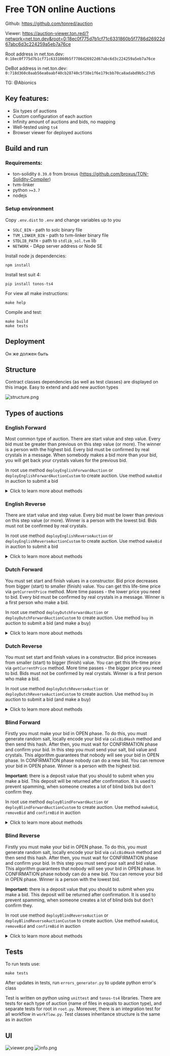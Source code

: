 # Free TON online Auctions

Github: https://github.com/tonred/auction

Viewer: https://auction-viewer.ton.red/?network=net.ton.dev&root=0:18ec0f775d7b1cf71c6331860b5f7786d26922d67abc6d3c224259a5eb7a76ce

Root address in net.ton.dev: `0:18ec0f775d7b1cf71c6331860b5f7786d26922d67abc6d3c224259a5eb7a76ce`

DeBot address in net.ton.dev: `0:718d360c0aab56ea0aabf40cb28740c5f38e1f6e179cbb70ca8adabd9b5c27d5`

TG: @Abionics

## Key features:
* Six types of auctions
* Custom configuration of each auction
* Infinity amount of auctions and bids, no mapping
* Well-tested using `ts4`
* Browser viewer for deployed auctions

## Build and run

### Requirements:
* ton-solidity `0.39.0` from broxus (https://github.com/broxus/TON-Solidity-Compiler)
* tvm-linker
* python `>=3.7`
* nodejs

### Setup environment
Copy `.env.dist` to `.env` and change variables up to you
* `SOLC_BIN` - path to solc binary file
* `TVM_LINKER_BIN` - path to tvm-linker binary file
* `STDLIB_PATH` - path to `stdlib_sol.tvm` lib 
* `NETWORK` - DApp server address or Node SE 

Install node js dependencies:
```shell
npm install
```

Install test suit 4:
```shell
pip install tonos-ts4
```

For view all make instructions:
```shell
make help
```

Compile and test:
```shell
make build
make tests
```

## Deployment

Он же должен быть

## Structure

Contract classes dependencies (as well as test classes) are displayed on this image.
Easy to extend and add new auction types

![structure.png](docs/structure.png)

## Types of auctions

### English Forward
Most common type of auction. There are start value and step value.
Every bid must be greater than previous on this step value (or more).
The winner is a person with the highest bid.
Every bid must be confirmed by real crystals in a message.
When somebody makes a bid more than your bid, you will get back your crystals values for the previous bid.

In root use method `deployEnglishForwardAuction` or `deployEnglishForwardAuctionCustom` to create auction.
Use method `makeBid` in auction to submit a bid

<details>
<summary>Click to learn more about methods</summary>

```solidity
// Root
function deployEnglishForwardAuction(uint128 startValue, uint128 stepValue, uint32 startTime, uint32 openDuration);
function deployEnglishForwardAuctionCustom(address owner, uint128 fee, uint128 startValue, uint128 stepValue, uint32 startTime, uint32 openDuration);
// Auction
function makeBid(uint128 value);
```

</details>

### English Reverse

There are start value and step value. 
Every bid must be lower than previous on this step value (or more).
Winner is a person with the lowest bid.
Bids must not be confirmed by real crystals.

In root use method `deployEnglishReverseAuction` or `deployEnglishReverseAuctionCustom` to create auction.
Use method `makeBid` in auction to submit a bid

<details>
<summary>Click to learn more about methods</summary>

```solidity
// Root
function deployEnglishReverseAuction(uint128 startValue, uint128 stepValue, uint32 startTime, uint32 openDuration);
function deployEnglishReverseAuctionCustom(address owner, uint128 fee, uint128 startValue, uint128 stepValue, uint32 startTime, uint32 openDuration);
// Auction
function makeBid(uint128 value);
```

</details>

### Dutch Forward

You must set start and finish values in a constructor.
Bid price decreases from bigger (start) to smaller (finish) value.
You can get this life-time price via `getCurrentPrice` method.
More time passes - the lower price you need to bid.
Every bid must be confirmed by real crystals in a message.
Winner is a first person who make a bid.

In root use method `deployDutchForwardAuction` or `deployDutchForwardAuctionCustom` to create auction.
Use method `buy` in auction to submit a bid (and make a buy)

<details>
<summary>Click to learn more about methods</summary>

```solidity
// Root
function deployDutchForwardAuction(uint128 startValue, uint128 finishValue, uint32 startTime, uint32 openDuration);
function deployDutchForwardAuctionCustom(address owner, uint128 fee, uint128 startValue, uint128 finishValue, uint32 startTime, uint32 openDuration);
// Auction
function buy(uint128 value);
```

</details>

### Dutch Reverse

You must set start and finish values in a constructor.
Bid price increases from smaller (start) to bigger (finish) value.
You can get this life-time price via `getCurrentPrice` method.
More time passes - the bigger price you need to bid.
Bids must not be confirmed by real crystals.
Winner is a first person who make a bid.

In root use method `deployDutchReverseAuction` or `deployDutchReverseAuctionCustom` to create auction.
Use method `buy` in auction to submit a bid (and make a buy)

<details>
<summary>Click to learn more about methods</summary>

```solidity
// Root
function deployDutchReverseAuction(uint128 startValue, uint128 finishValue, uint32 startTime, uint32 openDuration);
function deployDutchReverseAuctionCustom(address owner, uint128 fee, uint128 startValue, uint128 finishValue, uint32 startTime, uint32 openDuration);
// Auction
function buy(uint128 value);
```

</details>

### Blind Forward

Firstly you must make your bid in OPEN phase.
To do this, you must generate random salt, locally encode your bid via `calcBidHash` method and then send this hash.
After then, you must wait for CONFIRMATION phase and confirm your bid.
In this step you must send your salt, bid value and crystals.
This algorithm guarantees that nobody will see your bid in OPEN phase.
In CONFIRMATION phase nobody can do a new bid.
You can remove your bid in OPEN phase.
Winner is a person with the highest bid.

**Important:** there is a deposit value that you should to submit when you make a bid.
This deposit will be returned after confirmation.
It is used to prevent spamming, when someone creates a lot of blind bids but don't confirm they.

In root use method `deployBlindForwardAuction` or `deployBlindForwardAuctionCustom` to create auction.
Use method `makeBid`, `removeBid` and `confirmBid` in auction

<details>
<summary>Click to learn more about methods</summary>

```solidity
// Root
function deployBlindForwardAuction(uint32 startTime, uint32 openDuration, uint32 confirmationDuration);
function deployBlindForwardAuctionCustom(address owner, uint128 fee, uint128 deposit, uint32 startTime, uint32 openDuration, uint32 confirmationDuration);
// Auction
function makeBid(uint256 hash);
function removeBid(uint256 hash);
function confirmBid(uint128 value, uint256 salt);
function calcBidHash(uint128 value, uint256 salt);  // call off-chain for secure
```

</details>

### Blind Reverse

Firstly you must make your bid in OPEN phase.
To do this, you must generate random salt, locally encode your bid via `calcBidHash` method and then send this hash.
After then, you must wait for CONFIRMATION phase and confirm your bid.
In this step you must send your salt and bid value.
This algorithm guarantees that nobody will see your bid in OPEN phase.
In CONFIRMATION phase nobody can do a new bid.
You can remove your bid in OPEN phase.
Winner is a person with the lowest bid.

**Important:** there is a deposit value that you should to submit when you make a bid.
This deposit will be returned after confirmation.
It is used to prevent spamming, when someone creates a lot of blind bids but don't confirm they.

In root use method `deployBlindReverseAuction` or `deployBlindReverseAuctionCustom` to create auction.
Use method `makeBid`, `removeBid` and `confirmBid` in auction

<details>
<summary>Click to learn more about methods</summary>

```solidity
// Root
function deployBlindReverseAuction(uint32 startTime, uint32 openDuration, uint32 confirmationDuration);
function deployBlindReverseAuctionCustom(address owner, uint128 fee, uint128 deposit, uint32 startTime, uint32 openDuration, uint32 confirmationDuration);
// Auction
function makeBid(uint256 hash);
function removeBid(uint256 hash);
function confirmBid(uint128 value, uint256 salt);
function calcBidHash(uint128 value, uint256 salt);  // call off-chain for secure
```

</details>

## Tests

To run tests use:
```shell
make tests
```

After updates in tests, run `errors_generator.py` to update python error's class

Test is written on python using `unittest` and `tonos-ts4` libraries.
There are tests for each type of auction (name of files in equals to auction type), and separate tests for root in `root.py`.
Moreover, there is an integration test for all workflow in `workflow.py`.
Test classes inheritance structure is the same as in auction

## UI

![viewer.png](docs/viewer.png)
![info.png](docs/info.png)
